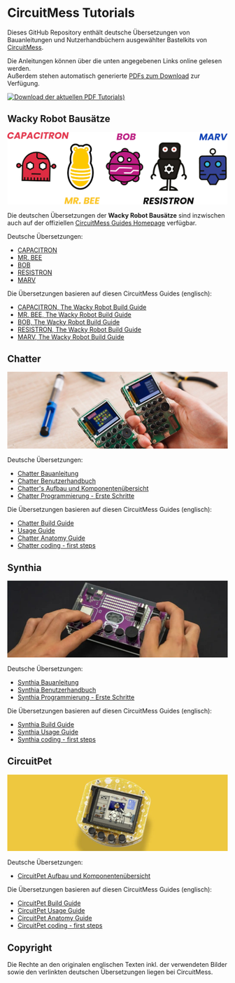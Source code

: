 # CircuitMess Tutorials

Dieses GitHub Repository enthält deutsche Übersetzungen von Bauanleitungen und Nutzerhandbüchern
ausgewählter Bastelkits von [CircuitMess](https://circuitmess.com/).

Die Anleitungen können über die unten angegebenen Links online gelesen werden.  
Außerdem stehen automatisch generierte [PDFs zum Download](https://github.com/ramdacxp/circuitmess-tutorials/releases) zur Verfügung.

[![Download der aktuellen PDF Tutorials)](https://img.shields.io/github/v/release/ramdacxp/circuitmess-tutorials?color=%2300cc00&label=PDF%20Tutorials&style=plastic)](https://github.com/ramdacxp/circuitmess-tutorials/releases/latest)

## Wacky Robot Bausätze

![Alle verrückten Roboter](images/robots.jpg)

Die deutschen Übersetzungen der **Wacky Robot Bausätze** sind inzwischen auch auf der offiziellen [CircuitMess Guides Homepage](https://learn.circuitmess.com/resources/guides) verfügbar.

Deutsche Übersetzungen:

* [CAPACITRON](tutorials/robots/capacitron/README.md)
* [MR. BEE](tutorials/robots/bee/README.md)
* [BOB](tutorials/robots/bob/README.md)
* [RESISTRON](tutorials/robots/resistron/README.md)
* [MARV](tutorials/robots/marv/README.md)

Die Übersetzungen basieren auf diesen CircuitMess Guides (englisch):

* [CAPACITRON, The Wacky Robot Build Guide](https://learn.circuitmess.com/resources/guides/en/capacitron-build-guide)
* [MR. BEE, The Wacky Robot Build Guide](https://learn.circuitmess.com/resources/guides/en/mrbee-build-guide)
* [BOB, The Wacky Robot Build Guide](https://learn.circuitmess.com/resources/guides/en/bob-build-guide)
* [RESISTRON, The Wacky Robot Build Guide](https://learn.circuitmess.com/resources/guides/en/resistron-build-guide)
* [MARV, The Wacky Robot Build Guide](https://learn.circuitmess.com/resources/guides/en/marv-build-guide)

## Chatter

![Chatter](images/chatter.jpg)

Deutsche Übersetzungen:

* [Chatter Bauanleitung](tutorials/chatter/build/README.md)
* [Chatter Benutzerhandbuch](tutorials/chatter/usage/README.md)
* [Chatter's Aufbau und Komponentenübersicht](tutorials/chatter/anatomy/README.md)
* [Chatter Programmierung - Erste Schritte](tutorials/chatter/coding/README.md)

Die Übersetzungen basieren auf diesen CircuitMess Guides (englisch):

* [Chatter Build Guide](https://learn.circuitmess.com/resources/guides/en/chatter-build-guide)
* [Usage Guide](https://learn.circuitmess.com/resources/guides/en/chatter-usage-guide)
* [Chatter Anatomy Guide](https://learn.circuitmess.com/resources/guides/en/chatter-anatomy-guide)
* [Chatter coding - first steps](https://learn.circuitmess.com/resources/guides/en/chatter-coding)

## Synthia

![Chatter](images/synthia.jpg)

Deutsche Übersetzungen:

* [Synthia Bauanleitung](tutorials/synthia/build/README.md)
* [Synthia Benutzerhandbuch](tutorials/synthia/usage/README.md)
* [Synthia Programmierung - Erste Schritte](tutorials/synthia/coding/README.md)

Die Übersetzungen basieren auf diesen CircuitMess Guides (englisch):

* [Synthia Build Guide](https://learn.circuitmess.com/resources/guides/en/synthia-build-guide/)
* [Synthia Usage Guide](https://learn.circuitmess.com/resources/guides/en/synthia-usage-guide)
* [Synthia coding - first steps](https://learn.circuitmess.com/resources/guides/en/synthia-coding-guide)

## CircuitPet

![CircuitPet](images/pet.jpg)

Deutsche Übersetzungen:

* [CircuitPet Aufbau und Komponentenübersicht](tutorials/circuitpet/anatomy/README.md)

Die Übersetzungen basieren auf diesen CircuitMess Guides (englisch):

* [CircuitPet Build Guide](https://learn.circuitmess.com/resources/guides/en/circuitpet-build-guide)
* [CircuitPet Usage Guide](https://learn.circuitmess.com/resources/guides/en/circuitpet-usage-guide)
* [CircuitPet Anatomy Guide](https://learn.circuitmess.com/resources/guides/en/circuitpet-anatomy-guide)
* [CircuitPet coding - first steps](https://learn.circuitmess.com/resources/guides/en/circuitpet-coding-guide)

## Copyright

Die Rechte an den originalen englischen Texten inkl. der verwendeten Bilder
sowie den verlinkten deutschen Übersetzungen liegen bei CircuitMess.
